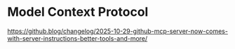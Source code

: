 
# Model Context Protocol

https://github.blog/changelog/2025-10-29-github-mcp-server-now-comes-with-server-instructions-better-tools-and-more/

